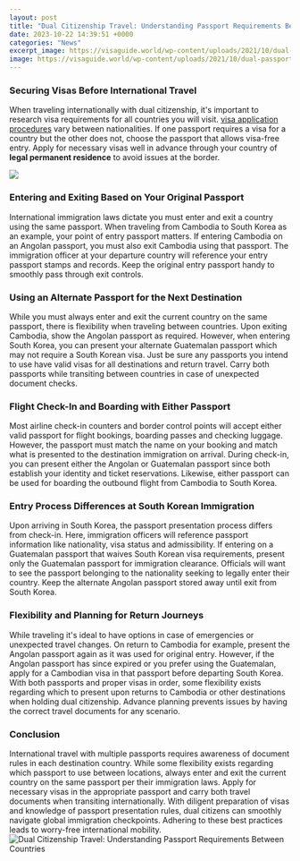```yaml
---
layout: post
title: "Dual Citizenship Travel: Understanding Passport Requirements Between Countries"
date: 2023-10-22 14:39:51 +0000
categories: "News"
excerpt_image: https://visaguide.world/wp-content/uploads/2021/10/dual-passport.jpg
image: https://visaguide.world/wp-content/uploads/2021/10/dual-passport.jpg
---
```


### Securing Visas Before International Travel
When traveling internationally with dual citizenship, it's important to research visa requirements for all countries you will visit. [visa application procedures](https://thetopnews.github.io/playstation-5-dualsense-controller-on-pc-an-unmatched-gaming-experience/) vary between nationalities. If one passport requires a visa for a country but the other does not, choose the passport that allows visa-free entry. Apply for necessary visas well in advance through your country of **legal permanent residence** to avoid issues at the border.

![](https://d2qea59vi8or.cloudfront.net/wp-content/uploads/2017/05/Dual-Citizenship-passport-requirements-1.png)
### Entering and Exiting Based on Your Original Passport 
International immigration laws dictate you must enter and exit a country using the same passport. When traveling from Cambodia to South Korea as an example, your point of entry passport matters. If entering Cambodia on an Angolan passport, you must also exit Cambodia using that passport. The immigration officer at your departure country will reference your entry passport stamps and records. Keep the original entry passport handy to smoothly pass through exit controls.
### Using an Alternate Passport for the Next Destination
While you must always enter and exit the current country on the same passport, there is flexibility when traveling between countries. Upon exiting Cambodia, show the Angolan passport as required. However, when entering South Korea, you can present your alternate Guatemalan passport which may not require a South Korean visa. Just be sure any passports you intend to use have valid visas for all destinations and return travel. Carry both passports while transiting between countries in case of unexpected document checks.
### Flight Check-In and Boarding with Either Passport 
Most airline check-in counters and border control points will accept either valid passport for flight bookings, boarding passes and checking luggage. However, the passport must match the name on your booking and match what is presented to the destination immigration on arrival. During check-in, you can present either the Angolan or Guatemalan passport since both establish your identity and ticket reservations. Likewise, either passport can be used for boarding the outbound flight from Cambodia to South Korea.
### Entry Process Differences at South Korean Immigration
Upon arriving in South Korea, the passport presentation process differs from check-in. Here, immigration officers will reference passport information like nationality, visa status and admissibility. If entering on a Guatemalan passport that waives South Korean visa requirements, present only the Guatemalan passport for immigration clearance. Officials will want to see the passport belonging to the nationality seeking to legally enter their country. Keep the alternate Angolan passport stored away until exit from South Korea.
### Flexibility and Planning for Return Journeys
While traveling it's ideal to have options in case of emergencies or unexpected travel changes. On return to Cambodia for example, present the Angolan passport again as it was used for original entry. However, if the Angolan passport has since expired or you prefer using the Guatemalan, apply for a Cambodian visa in that passport before departing South Korea. With both passports and proper visas in order, some flexibility exists regarding which to present upon returns to Cambodia or other destinations when holding dual citizenship. Advance planning prevents issues by having the correct travel documents for any scenario.
### Conclusion
International travel with multiple passports requires awareness of document rules in each destination country. While some flexibility exists regarding which passport to use between locations, always enter and exit the current country on the same passport per their immigration laws. Apply for necessary visas in the appropriate passport and carry both travel documents when transiting internationally. With diligent preparation of visas and knowledge of passport presentation rules, dual citizens can smoothly navigate global immigration checkpoints. Adhering to these best practices leads to worry-free international mobility.
![Dual Citizenship Travel: Understanding Passport Requirements Between Countries](https://visaguide.world/wp-content/uploads/2021/10/dual-passport.jpg)